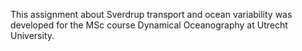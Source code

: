 This assignment about Sverdrup transport and ocean variability was developed for the MSc course Dynamical Oceanography at Utrecht University.
